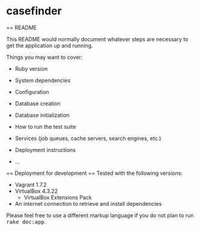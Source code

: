 # casefinder

== README

This README would normally document whatever steps are necessary to get the
application up and running.

Things you may want to cover:

* Ruby version

* System dependencies

* Configuration

* Database creation

* Database initialization

* How to run the test suite

* Services (job queues, cache servers, search engines, etc.)

* Deployment instructions

* ...

== Deployment for development ==
Tested with the following versions:
* Vagrant 1.7.2
* VirtualBox 4.3.22
  * VirtualBox Extensions Pack
* An internet connection to retrieve and install dependencies


Please feel free to use a different markup language if you do not plan to run
<tt>rake doc:app</tt>.
